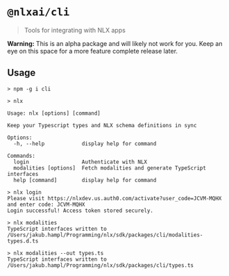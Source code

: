 # `@nlxai/cli`

> Tools for integrating with NLX apps

**Warning:** This is an alpha package and will likely not work for you. Keep an eye on this space for a more feature complete release later.

## Usage

```
> npm -g i cli

> nlx

Usage: nlx [options] [command]

Keep your Typescript types and NLX schema definitions in sync

Options:
  -h, --help            display help for command

Commands:
  login                 Authenticate with NLX
  modalities [options]  Fetch modalities and generate TypeScript interfaces
  help [command]        display help for command

> nlx login
Please visit https://nlxdev.us.auth0.com/activate?user_code=JCVM-MQHX and enter code: JCVM-MQHX
Login successful! Access token stored securely.

> nlx modalities
TypeScript interfaces written to /Users/jakub.hampl/Programming/nlx/sdk/packages/cli/modalities-types.d.ts

> nlx modalities --out types.ts
TypeScript interfaces written to /Users/jakub.hampl/Programming/nlx/sdk/packages/cli/types.ts
```
